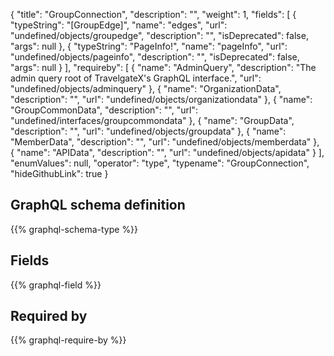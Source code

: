 {
  "title": "GroupConnection",
  "description": "",
  "weight": 1,
  "fields": [
    {
      "typeString": "[GroupEdge]",
      "name": "edges",
      "url": "undefined/objects/groupedge",
      "description": "",
      "isDeprecated": false,
      "args": null
    },
    {
      "typeString": "PageInfo!",
      "name": "pageInfo",
      "url": "undefined/objects/pageinfo",
      "description": "",
      "isDeprecated": false,
      "args": null
    }
  ],
  "requireby": [
    {
      "name": "AdminQuery",
      "description": "The admin query root of TravelgateX's GraphQL interface.",
      "url": "undefined/objects/adminquery"
    },
    {
      "name": "OrganizationData",
      "description": "",
      "url": "undefined/objects/organizationdata"
    },
    {
      "name": "GroupCommonData",
      "description": "",
      "url": "undefined/interfaces/groupcommondata"
    },
    {
      "name": "GroupData",
      "description": "",
      "url": "undefined/objects/groupdata"
    },
    {
      "name": "MemberData",
      "description": "",
      "url": "undefined/objects/memberdata"
    },
    {
      "name": "APIData",
      "description": "",
      "url": "undefined/objects/apidata"
    }
  ],
  "enumValues": null,
  "operator": "type",
  "typename": "GroupConnection",
  "hideGithubLink": true
}
## GraphQL schema definition

{{% graphql-schema-type %}}

## Fields

{{% graphql-field %}}

## Required by

{{% graphql-require-by %}}

